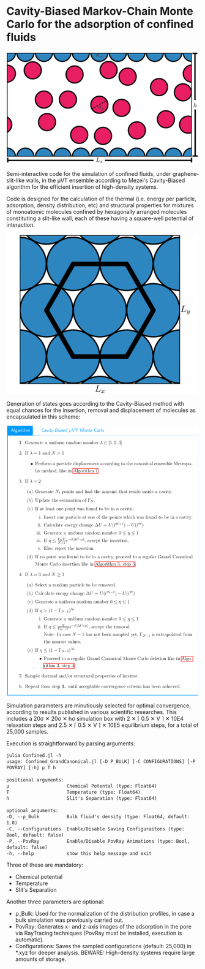 # Cavity-Biased Markov-Chain Monte Carlo for the adsorption of confined fluids

![Fluid Confined by Slit-Like Walls](img/Pore.png)

Semi-interactive code for the simulation of confined fluids, under graphene-slit-like walls, in the μVT ensemble according to Mezei's Cavity-Biased algorithm for the efficient insertion of high-density systems.

Code is designed for the calculation of the thermal (i.e. energy per particle, adsorption, density distribution, etc) and structural properties for mixtures of monoatomic molecules confined by hexagonally arranged molecules constituting a slit-like wall, each of these having a square-well potential of interaction.

![Hexagonal Arrangement of Walls](img/HCP.png)

Generation of states goes according to the Cavity-Biased method with equal chances for the insertion, removal and displacement of molecules as encapsulated in this scheme:

![Algorithm](img/Algorithm.png)

Simulation parameters are minutiously selected for optimal convergence, according to results published in various scientific researches. This includes a 20σ ✕ 20σ ✕ hσ simulation box with 2 ✕ ⌈ 0.5 ✕ V ⌉ ✕ 10E4 relaxation steps and 2.5 ✕ ⌈ 0.5 ✕ V ⌉ ✕ 10E5 equilibrium steps, for a total of 25,000 samples.

Execution is straightforward by parsing arguments:

    julia Confined.jl -h
    usage: Confined_GrandCanonical.jl [-D Ρ_BULK] [-C CONFIGURATIONS] [-P POVRAY] [-h] μ T h

    positional arguments:
    μ                     Chemical Potental (type: Float64)
    T                     Temperature (type: Float64)
    h                     Slit's Separation (type: Float64)

    optional arguments:
    -D, --ρ_Bulk          Bulk fluid's density (type: Float64, default: 1.0)
    -C, --Configurations  Enable/Disable Saving Configuraitons (type: Bool, default: false)
    -P, --PovRay          Enable/Disable PovRay Animations (type: Bool, default: false)
    -h, --help            show this help message and exit

Three of these are mandatory: 

* Chemical potential
* Temperature
* Slit's Separation

Another three parameters are optional:

* ρ_Bulk: Used for the normalization of the distribution profiles, in case a bulk simulation was previously carried out.
* PovRay: Generates x- and z-axis images of the adsorption in the pore via RayTracing techniques (PovRay must be installed, execution is automatic).
* Configurations: Saves the sampled configurations (default: 25,000) in *.xyz for deeper analysis. BEWARE: High-density systems require large amounts of storage.